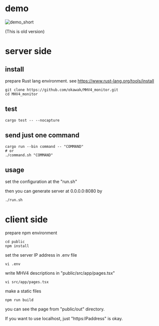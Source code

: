 # demo

![demo_short](https://github.com/okawak/MHV4_monitor/assets/116426897/769a5ec2-58d8-43dc-85af-4548e1b7c1fc)

(This is old version)

# server side

## install

prepare Rust lang environment. see https://www.rust-lang.org/tools/install

```shell
git clone https://github.com/okawak/MHV4_monitor.git
cd MHV4_monitor
```

## test

```shell
cargo test -- --nocapture
```

## send just one command

```shell
cargo run --bin command -- "COMMAND"
# or
./command.sh "COMMAND"
```

## usage

set the configuration at the "run.sh"

then you can generate server at 0.0.0.0:8080 by

```shell
./run.sh
```

# client side

prepare npm environment

```shell
cd public
npm install
```

set the server IP address in .env file

```shell
vi .env
```

write MHV4 descriptions in "public/src/app/pages.tsx"

```shell
vi src/app/pages.tsx
```

make a static files

```shell
npm run build
```

you can see the page from "public/out" directory.

If you want to use localhost, just "https:IPaddress" is okay.
